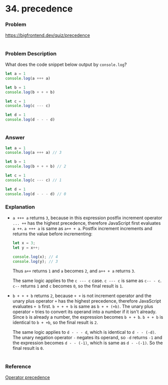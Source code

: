 # 34. precedence

### Problem

https://bigfrontend.dev/quiz/precedence

#

### Problem Description

What does the code snippet below output by `console.log`?

<!-- prettier-ignore -->
```js
let a = 1
console.log(a +++ a)

let b = 1
console.log(b + + + b)

let c = 1
console.log(c --- c)

let d = 1
console.log(d - - - d)
```

#

### Answer

<!-- prettier-ignore -->
```js
let a = 1
console.log(a +++ a) // 3

let b = 1
console.log(b + + + b) // 2

let c = 1
console.log(c --- c) // 1

let d = 1
console.log(d - - - d) // 0
```

### Explanation

- `a +++ a` returns `3`, because in this expression postfix increment operator `... ++` has the highest precedence, therefore JavaScript first evaluates `a ++`. `a +++ a` is same as `a++ + a`.
  Postfix increment increments and returns the value before incrementing:

  ```js
  let x = 3;
  let y = x++;

  console.log(x); // 4
  console.log(y); // 3
  ```

  Thus `a++` returns `1` and `a` becomes `2`, and `a++ + a` returns `3`.

  The same logic applies to the `c --- c` case. `c --- c` is same as `c-- - c`. `c--` returns `1` and `c` becomes `0`, so the final result is `1`.

- `b + + + b` returns `2`, because `+ +` is not increment operator and the unary plus operator `+` has the highest precedence, therefore JavaScript evaluates `+ b` first. `b + + + b` is same as `b + + (+b)`.
  The unary plus operator `+` tries to convert its operand into a number if it isn't already. Since `b` is already a number, the expression becomes `b + + b`. `b + + b` is identical to `b + +b`, so the final result is `2`.

  The same logic applies to `d - - - d`, which is identical to `d - - (-d)`. The unary negation operator `-` negates its operand, so `-d` returns `-1` and the expression becomes `d - - (-1)`, which is same as `d - -(-1)`. So the final result is `0`.

#

### Reference

[Operator precedence](https://developer.mozilla.org/en-US/docs/Web/JavaScript/Reference/Operators/Operator_Precedence)
